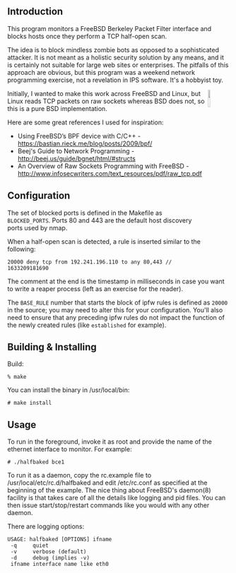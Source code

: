## Introduction


This program monitors a FreeBSD Berkeley Packet Filter interface and blocks hosts once they perform a TCP half-open scan.  

The idea is to block mindless zombie bots as opposed to a sophisticated attacker.   It is not meant as a holistic security solution by any means, and it is certainly not suitable for large web sites or enterprises.  The pitfalls of this approach are obvious, but this program was a weekend network programming exercise, not a revelation in IPS software.  It's a hobbyist toy.

<img align="right" width="10%" src="https://www.freebsd.org/gifs/daemon_hammer.jpg" />

Initially, I wanted to make this work across FreeBSD and Linux, but Linux reads TCP packets on raw sockets whereas BSD does not, so this is a pure BSD implementation. 

Here are some great references I used for inspiration:

* Using FreeBSD’s BPF device with C/C++ - https://bastian.rieck.me/blog/posts/2009/bpf/
* Beej's Guide to Network Programming - http://beej.us/guide/bgnet/html/#structs
* An Overview of Raw Sockets Programming with FreeBSD - http://www.infosecwriters.com/text_resources/pdf/raw_tcp.pdf


## Configuration

The set of blocked ports is defined in the Makefile as `BLOCKED_PORTS`.  Ports 80 and 443 are the default host discovery ports used by nmap.

When a half-open scan is detected, a rule is inserted similar to the following:

```
20000 deny tcp from 192.241.196.110 to any 80,443 // 1633209181690
```

The comment at the end is the timestamp in milliseconds in case you want to write a reaper process (left as an exercise for the reader).

The `BASE_RULE` number that starts the block of ipfw rules is defined as `20000` in the source; you may need to alter this for your configuration.  You'll also need to ensure that any preceding ipfw rules do not impact the function of the newly created rules (like `established` for example).


## Building & Installing

Build:

```
% make
```

You can install the binary in /usr/local/bin:

```
# make install
```

## Usage

To run in the foreground, invoke it as root and provide the name of the ethernet interface to monitor.  For example:

```
# ./halfbaked bce1
```

To run it as a daemon, copy the rc.example file to /usr/local/etc/rc.d/halfbaked and edit /etc/rc.conf as specified at the beginning of the example.  The nice thing about FreeBSD's daemon(8) facility is that takes care of all the details like logging and pid files.  You can then issue start/stop/restart commands like you would with any other daemon.

There are logging options:

```
USAGE: halfbaked [OPTIONS] ifname
 -q     quiet
 -v     verbose (default)
 -d     debug (implies -v)
 ifname interface name like eth0
```



